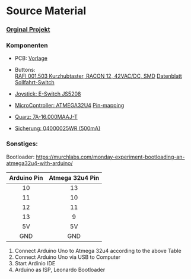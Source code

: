 # Source Material

### [Orginal Projekt](https://www.openvario.org/doku.php?id=projects:remote_00:top)

### Komponenten
- PCB: 
  [Vorlage](https://github.com/adafruit/Adafruit_Atmega32u4_Breakout_Board)
 
- Buttons: \
  [RAFI 001.503 Kurzhubtaster, RACON 12, 42VAC/DC, SMD](https://www.reichelt.de/kurzhubtaster-racon-8-42vac-dc-smd-rafi-100-503-p110835.html)
  [Datenblatt](https://cdn-reichelt.de/documents/datenblatt/C200/DS_GER_RACON.pdf) \
  [Sollfahrt-Switch](https://www.reichelt.de/smd-kurzhubtaster-vert-montage-hoehe-5-0mm-taster-9315-p44514.html)
  
- [Joystick:  E-Switch JS5208](https://www.digikey.de/products/de?keywords=JS5208%20)

- [MicroController: ATMEGA32U4](https://www.digikey.de/product-detail/de/microchip-technology/ATMEGA32U4-AU/ATMEGA32U4-AU-ND/1914602)
  [Pin-mapping](https://www.arduino.cc/en/Hacking/PinMapping32u4)

- [Quarz: 7A-16.000MAAJ-T](https://www.digikey.de/product-detail/de/txc-corporation/7A-16.000MAAJ-T/887-1086-2-ND/2118770)
  
- [Sicherung: 04000025WR (500mA)](https://www.digikey.de/product-detail/de/04000025WR/F12131CT-ND/10271166)

### Sonstiges:
Bootloader: https://murchlabs.com/monday-experiment-bootloading-an-atmega32u4-with-arduino/

| Arduino Pin   | Atmega 32u4 Pin |
|:-------------:|:---------------:|
| 10      | 13  |
| 11      | 10  |
| 12      | 11  |
| 13      | 9   |
| 5V      | 5V  |
| GND     | GND |

1. Connect Arduino Uno to Atmega 32u4 according to the above Table
2. Connect Arduino Uno via USB to Computer
3. Start Ardinio IDE
4. Arduino as ISP, Leonardo Bootloader
